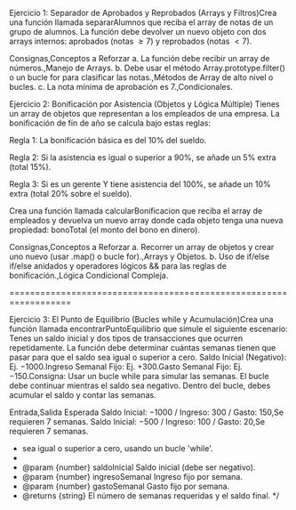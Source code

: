Ejercicio 1: Separador de Aprobados y Reprobados (Arrays y Filtros)Crea una función llamada separarAlumnos que reciba el array de notas de un grupo de alumnos. La función debe devolver un nuevo objeto con dos arrays internos: aprobados (notas $\ge 7$) y reprobados (notas $< 7$).

Consignas,Conceptos a Reforzar
a. La función debe recibir un array de números.,Manejo de Arrays.
b. Debe usar el método Array.prototype.filter() o un bucle for para clasificar las notas.,Métodos de Array de alto nivel o bucles.
c. La nota mínima de aprobación es 7.,Condicionales.

Ejercicio 2: Bonificación por Asistencia (Objetos y Lógica Múltiple)
Tienes un array de objetos que representan a los empleados de una empresa. La bonificación de fin de año se calcula bajo estas reglas:

Regla 1: La bonificación básica es del 10% del sueldo.

Regla 2: Si la asistencia es igual o superior a 90%, se añade un 5% extra (total 15%).

Regla 3: Si es un gerente Y tiene asistencia del 100%, se añade un 10% extra (total 20% sobre el sueldo).

Crea una función llamada calcularBonificacion que reciba el array de empleados y devuelva un nuevo array donde cada objeto tenga una nueva propiedad: bonoTotal (el monto del bono en dinero).

Consignas,Conceptos a Reforzar
a. Recorrer un array de objetos y crear uno nuevo (usar .map() o bucle for).,Arrays y Objetos.
b. Uso de if/else if/else anidados y operadores lógicos && para las reglas de bonificación.,Lógica Condicional Compleja.


==================================================================

Ejercicio 3: El Punto de Equilibrio (Bucles while y Acumulación)Crea una función llamada encontrarPuntoEquilibrio que simule el siguiente escenario: Tenes un saldo inicial y dos tipos de transacciones que ocurren repetidamente. La función debe determinar cuántas semanas tienen que pasar para que el saldo sea igual o superior a cero. Saldo Inicial (Negativo): Ej. $-1000$.Ingreso Semanal Fijo: Ej. $+300$.Gasto Semanal Fijo: Ej. $-150$.Consigna: Usar un bucle while para simular las semanas. El bucle debe continuar mientras el saldo sea negativo. Dentro del bucle, debes acumular el saldo y contar las semanas.

Entrada,Salida Esperada
Saldo Inicial: −1000 / Ingreso: 300 / Gasto: 150,Se requieren 7 semanas.
Saldo Inicial: −500 / Ingreso: 100 / Gasto: 20,Se requieren 7 semanas.

* sea igual o superior a cero, usando un bucle 'while'.
 *
 * @param {number} saldoInicial Saldo inicial (debe ser negativo).
 * @param {number} ingresoSemanal Ingreso fijo por semana.
 * @param {number} gastoSemanal Gasto fijo por semana.
 * @returns {string} El número de semanas requeridas y el saldo final.
 */